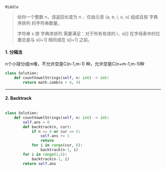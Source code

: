 `Middle`

> 给你一个整数 n，请返回长度为 n 、仅由元音 (a, e, i, o, u) 组成且按 字典序排列 的字符串数量。
>
> 字符串 s 按 字典序排列 需要满足：对于所有有效的 i，s[i] 在字母表中的位置总是与 s[i+1] 相同或在 s[i+1] 之前。
>

#### 1.  分隔法

n个小球分成m堆，不允许空是C(n-1,m-1) 种，允许空是C(n+m-1,m-1)种

```python
class Solution:
    def countVowelStrings(self, n: int) -> int:
        return math.comb(n + 4, 4)
```



---

#### 2.  Backtrack

```python

class Solution:
    def countVowelStrings(self, n: int) -> int:
        self.ans = 0
        def backtrack(n, cur):
            if n == 0 or cur == 5:
                self.ans += 1
                return 
            for i in range(cur, 6):
                backtrack(n-1, i)
        for i in range(1,6):
            backtrack(n-1, i)
        return self.ans
```

